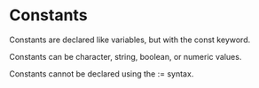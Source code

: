 # Constants
Constants are declared like variables, but with the const keyword.

Constants can be character, string, boolean, or numeric values.

Constants cannot be declared using the := syntax.
